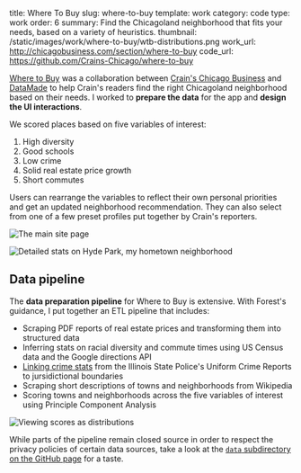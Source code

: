 title: Where To Buy 
slug: where-to-buy 
template: work
category: code
type: work
order: 6
summary: Find the Chicagoland neighborhood that fits your needs, based on a variety of heuristics. 
thumbnail: /static/images/work/where-to-buy/wtb-distributions.png
work_url: http://chicagobusiness.com/section/where-to-buy
code_url: https://github.com/Crains-Chicago/where-to-buy

[Where to Buy](http://chicagobusiness.com/section/where-to-buy) was
a collaboration between [Crain's Chicago Business](http://chicagobusiness.com)
and [DataMade](https://datamade.us) to help Crain's
readers find the right Chicagoland neighborhood based on their needs. I worked
to **prepare the data** for the app and **design the
UI interactions**.

We scored places based on five variables of interest:

1. High diversity
2. Good schools
3. Low crime
4. Solid real estate price growth
5. Short commutes

Users can rearrange the variables to reflect their own personal priorities and
get an updated neighborhood recommendation. They can also select from one of a few preset
profiles put together by Crain's reporters.

![The main site page](/static/images/work/where-to-buy/wtb-main.png)

![Detailed stats on Hyde Park, my hometown
neighborhood](/static/images/work/where-to-buy/wtb-detail.png)

## Data pipeline

The **data preparation pipeline** for Where to Buy is extensive. With Forest's
guidance, I put together an ETL pipeline that includes:

- Scraping PDF reports of real estate prices and transforming them into
  structured data
- Inferring stats on racial diversity and commute times using US Census data and the
  Google directions API
- [Linking crime stats](https://github.com/datamade/illinois-ucr) from the
  Illinois State Police's Uniform Crime Reports to jursidictional boundaries
- Scraping short descriptions of towns and neighborhoods from Wikipedia
- Scoring towns and neighborhoods across the five variables of interest using
  Principle Component Analysis

![Viewing scores as
distributions](/static/images/work/where-to-buy/wtb-distributions.png)

While parts of the pipeline remain closed source in order to respect the privacy
policies of certain data sources, take a look at the [`data` subdirectory on the GitHub
page](https://github.com/datamade/where-to-buy/tree/master/data) for 
a taste.
